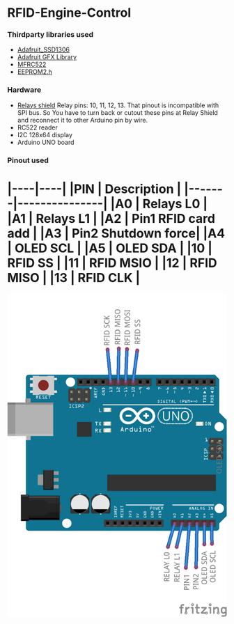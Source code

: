 # RFID-Engine-Control

### Thirdparty libraries used
* [Adafruit_SSD1306](https://github.com/adafruit/Adafruit_SSD1306)
* [Adafruit GFX Library](https://github.com/adafruit/Adafruit-GFX-Library)
* [MFRC522](https://github.com/miguelbalboa/rfid)
* [EEPROM2.h](http://freeduino.ru/arduino/sample_EEPROM.html)
### Hardware
* [Relays shield](http://m.intl.taobao.com/detail/detail.html?spm=0.0.0.0&id=521493640182)
Relay pins: 10, 11, 12, 13. That pinout is incompatible with SPI bus. So You have to turn back or cutout these pins at Relay Shield and reconnect it to other Arduino pin by wire.
* RC522 reader
* I2C 128x64 display
* Arduino UNO board
### Pinout used
|----|----|
|PIN	| Description	|
|-------|---------------|
|A0	| Relays L0	|
|A1     | Relays L1	|
|A2     | Pin1 RFID card add |
|A3     | Pin2 Shutdown force|
|A4     | OLED SCL	|
|A5     | OLED SDA	|
|10	| RFID SS	|
|11	| RFID MSIO	|
|12	| RFID MISO	|
|13	| RFID CLK	|
=======
![Board](https://github.com/emelianov/RFID-Engine-Control/blob/master/docs/wiring.png)

